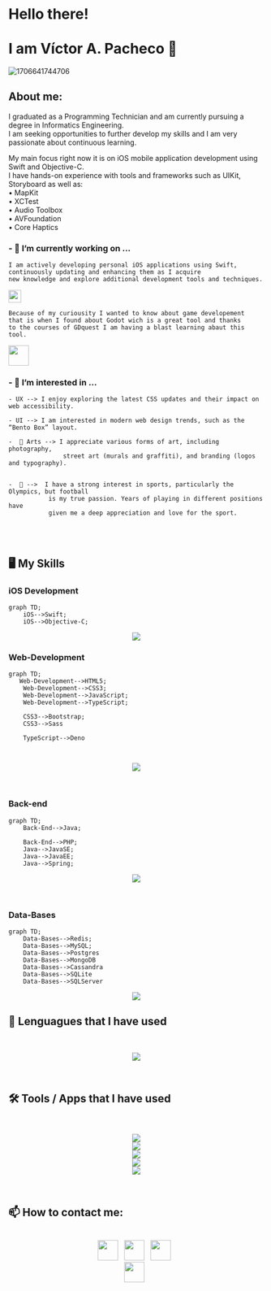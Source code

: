 <!--
**Victor-A-P/Victor-A-P** is a ✨ _special_ ✨ repository because its `README.md` (this file) appears on your GitHub profile.

-->
# Hello there! <br><br> I am Víctor A. Pacheco 👋
<!---------------------------------------------------------------------------------------------------------------------------------------------------------------------------------------------------------------->

![1706641744706](https://github.com/Victor-A-P/Victor-A-P/assets/75404970/c9d47f0c-e429-4bc1-85f0-af09058b60e7)

<!---------------------------------------------------------------------------------------------------------------------------------------------------------------------------------------------------------------->

## About me:

I graduated as a Programming Technician and am currently pursuing a degree in Informatics Engineering. <br>
I am seeking opportunities to further develop my skills and I am very passionate about continuous learning.

My main focus right now it is on iOS mobile application development using Swift and Objective-C. <br>
I have hands-on experience with tools and frameworks such as UIKit, Storyboard as well as: <br>
 • MapKit <br>
 • XCTest <br>
 • Audio Toolbox <br>
 • AVFoundation <br>
 • Core Haptics <br>

### - 🔭 I’m currently working on ...


```
I am actively developing personal iOS applications using Swift,
continuously updating and enhancing them as I acquire
new knowledge and explore additional development tools and techniques.
```
<a href="https://developer.apple.com/learn/" target="_blank"><img height="25" src="https://img.shields.io/badge/swift-F54A2A?style=for-thebadge&logo=swift&logoColor=white"></a>



```
Because of my curiousity I wanted to know about game developement
that is when I found about Godot wich is a great tool and thanks
to the courses of GDquest I am having a blast learning abaut this tool.  
```
<a href="https://www.gdquest.com/" target="_blank"><img height="40" src="https://img.shields.io/badge/GODOT-%23FFFFFF.svg?style=for-thebadge&logo=godot-engine"></a>


### - 👀 I’m interested in ...


    - UX --> I enjoy exploring the latest CSS updates and their impact on web accessibility.
    
    - UI --> I am interested in modern web design trends, such as the “Bento Box” layout.
    
    -  🎨 Arts --> I appreciate various forms of art, including photography, 
                   street art (murals and graffiti), and branding (logos and typography).

            
    -  🏈 -->  I have a strong interest in sports, particularly the Olympics, but football
               is my true passion. Years of playing in different positions have 
               given me a deep appreciation and love for the sport.

<br><br>
<!--

    
<!---------------------------------------------------------------------------------------------------------------------------------------------------------------------------------------------------------------->
<!--
[![Victor-A-P's github activity graph](https://github-readme-activity-graph.vercel.app/graph?username=Victor-A-P&bg_color=0d1117&color=ffffff&line=00b3ff&point=f9fafa&area=true&hide_border=true)](https://github.com/Victor-A-P/github-readme-activity-graph)

<!---------------------------------------------------------------------------------------------------------------------------------------------------------------------------------------------------------------->
<!--
<div align="center">  
  <img width="49%" height="195px" src="https://github-readme-stats.vercel.app/api?username=Victor-A-P&show_icons=true&count_private=true&hide_border=true&title_color=02D9F7FF&icon_color=02D9F7FF&text_color=c9d1d9&bg_color=0d1117" alt="Victor-A-P Dev github stats" /> 
  
  <img width="41%" height="195px" src="https://github-readme-stats.vercel.app/api/top-langs/?username=Victor-A-P&layout=compact&hide_border=true&title_color=02D9F7FF&text_color=02D9F7FF&bg_color=0d1117" />
</div> 

<!---------------------------------------------------------------------------------------------------------------------------------------------------------------------------------------------------------------->
<!--
![](https://github.com/Platane/snk/raw/output/github-contribution-grid-snake.svg)
https://github.com/marketplace/actions/generate-snake-game-from-github-contribution-grid
-->
<!---------------------------------------------------------------------------------------------------------------------------------------------------------------------------------------------------------------->

## 🖥️ My Skills

### iOS Development

```mermaid
graph TD;
    iOS-->Swift;
    iOS-->Objective-C;
```
<p align="center">
  <a href="#">
    <img src="https://skillicons.dev/icons?i=apple,swift,obj-c" />
  </a>
</p>

### Web-Development

```mermaid
graph TD;
   Web-Development-->HTML5;
    Web-Development-->CSS3;
    Web-Development-->JavaScript;
    Web-Development-->TypeScript;

    CSS3-->Bootstrap;
    CSS3-->Sass

    TypeScript-->Deno
   
   
```
 

<p align="center">
  <a href="#">
    <img src="https://skillicons.dev/icons?i=html,css,js,ts,sass,bootstrap,deno" />
  </a>
</p>

  <!--
  
  -->

<br>

### Back-end

```mermaid
graph TD;
    Back-End-->Java;
   
    Back-End-->PHP;
    Java-->JavaSE;
    Java-->JavaEE;
    Java-->Spring;

```



<p align="center">
  <a href="#">
    <img src="https://skillicons.dev/icons?i=java,php,spring" />
  </a>
</p>

<br>

### Data-Bases

```mermaid
graph TD;
    Data-Bases-->Redis;
    Data-Bases-->MySQL;
    Data-Bases-->Postgres
    Data-Bases-->MongoDB
    Data-Bases-->Cassandra
    Data-Bases-->SQLite
    Data-Bases-->SQLServer
```


<p align="center">
  <a href="#">
    <img src="https://skillicons.dev/icons?i=redis,mysql,postgres,mongo,cassandra,sqlite" />
  </a>
</p>

<!--
postgrade, mongodb,gcp,azure,aws
-->

<!----------------------------------------------------------------------------------------------------------------------------------------------------------------------------------------------------------------->

## 💼 Lenguagues that I have used

<br>
<p align="center">
  <a href="#">
    <img src="https://skillicons.dev/icons?i=java,cpp,c,py,php,md,regex" />
  </a>
</p>
<!--
swift, spring, sass, rust, ruby,nodejs, go, flask,angular 
-->
<br>

## 🛠️ Tools / Apps that I have used

<br>
<p align="center">
  <a href="#">
    <img src="https://skillicons.dev/icons?i=vscode,visualstudio,idea" /><br>
    <img src="https://skillicons.dev/icons?i=eclipse,rider,deno" /><br>
    <img src="https://skillicons.dev/icons?i=git,github,powershell" /><br>
    <img src="https://skillicons.dev/icons?i=unity,godot,blender" /><br>
    <img src="https://skillicons.dev/icons?i=figma,notion" /><br>
  </a>
</p>
<br>

<!---------------------------------------------------------------------------------------------------------------------------------------------------------------------------------------------------------------->

## 📫 How to contact me: 

<div align='center'>
  <br>
  <a href="https://www.linkedin.com/in/victoralejandropachecogarcia/" target="_blank"><img height="40" src="https://img.shields.io/badge/linkedin-%230077B5.svg?&style=for-thebadge&logo=linkedin&logoColor=white" ></a>&nbsp;&nbsp;                                                                          
  <a href="mailto:victor.alejandro.ph@gmail.com?Subject=Contacting%20you%20from%20Github:" ><img height="40" src="https://img.shields.io/badge/Gmail-c14438?style=for-thebadge&logo=Gmail&logoColor=white&" ></a>&nbsp;&nbsp;                                                                               
  <a href="mailto:victor.pacheco.ph@outlook.com?Subject=Contacting%20you%20from%20Github:" ><img height="40" src="https://img.shields.io/badge/Outlook-0078D4?style=for-thebadge&logo=microsoft-outlook&logoColor=white" ></a>&nbsp;&nbsp;
  <br>
  <a href="https://twitter.com/Victor_A_P_G" target="_blank" ><img height="40" src="https://img.shields.io/badge/Twitter-blue?style=for-thebadge&logo=twitter&style=flat-square" ></a>&nbsp;&nbsp;
  <br>
</div>
